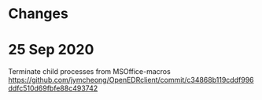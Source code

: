 # Changes

# 25 Sep 2020
Terminate child processes from MSOffice-macros https://github.com/jymcheong/OpenEDRclient/commit/c34868b119cddf996ddfc510d69fbfe88c493742
